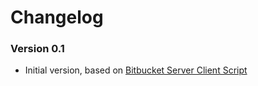 Changelog
==========================

### Version 0.1

* Initial version, based on [Bitbucket Server Client Script](https://github.com/armin-pfaeffle/bitbucket-server-backup-client-script/)
